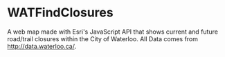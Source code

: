 # WATFindClosures

A web map made with Esri's JavaScript API that shows current and future road/trail closures within the City of Waterloo. All Data comes from http://data.waterloo.ca/.
